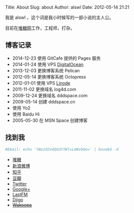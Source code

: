 Title: About
Slug: about
Author: alswl
Date: 2012-05-14 21:21

我是 alswl ，这个词是我小时候写的一部小说的主人公。

目前在[堆糖网](http://www.duitang.com/)工作，工程师，打杂。

## 博客记录

* 2014-12-23 使用 GitCafe 提供的 Pages 服务
* 2014-01-24 使用 VPS [DigitalOcean](https://www.digitalocean.com/?refcode=7f0f1462316f)
* 2013-12-03 更换博客系统 Pelican
* 2012-05-14 更换博客系统 Octopress
* 2012-01-01 使用 VPS [Linode](https://www.linode.com/?r=7e51a136a0eca06c5f6474373f616bbdaa2b5b6c)
* 2011-11-02 更换域名 log4d.com
* 2009-12-24 更换域名 dddspace.com
* 2009-05-14 创建 dddspace.cn
* 使用 Yo2
* 使用 Baidu Hi
* 2005-05-30 在 MSN Space 创建博客

## 找到我

``` bash
#Email: echo 'YWxzd2x4QGdtYWlsLmNvbQo=' | base64 -d
```

* [堆糖](http://www.duitang.com/people/?user_id=1723564092)
* [新浪微博](http://weibo.com/alswlx)
* [知乎](http://www.zhihu.com/people/alswl)
* [豆瓣](http://www.douban.com/people/alswl/)
* [Twitter](http://twitter.com/alswl/)
* [Google+](https://plus.google.com/113699049322300593030/posts?hl=zh_cn)
* [LastFM](http://cn.last.fm/user/alswl)
* [Diigo](http://www.diigo.com/user/alswlx)
* <del>[Wakoopa](http://social.wakoopa.com/alswl)</del>
